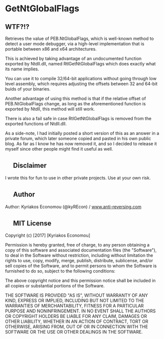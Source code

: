 # GetNtGlobalFlags

WTF?!?
------
Retrieves the value of PEB.NtGlobalFlags, which is well-known method to detect a user mode
debugger, via a high-level implementation that is portable between x86 and x64 architectures.

This is achieved by taking advantage of an undocumented function exported by Ntdll.dll, named
RtlGetNtGlobalFlags which does exactly what its name implies.

You can use it to compile 32/64-bit applications without going through low level assembly,
which requires adjusting the offsets between 32 and 64-bit buids of your binaries.

Another advantage of using this method is that if the relative offset of PEB.NtGlobalFlags
change, as long as the aforementioned function is exported by Ntdll, this method will still
work.

There is also a fail safe in case RtlGetNtGlobalFlags is removed from the exported functions
of Ntdll.dll.

As a side-note, I had initially posted a short version of this as an answer in a private forum,
which later someone copied and pasted in his own public blog. As far as I know he has now removed
it, and so I decided to release it myself since other people might find it useful as well.

　
Disclaimer
----------
I wrote this for fun to use in other private projects. Use at your own risk.

　
Author
------
Author: Kyriakos Economou (@kyREcon) / www.anti-reversing.com

　
MIT License
-----------

Copyright (c) [2017] [Kyriakos Economou]

Permission is hereby granted, free of charge, to any person obtaining a copy
of this software and associated documentation files (the "Software"), to deal
in the Software without restriction, including without limitation the rights
to use, copy, modify, merge, publish, distribute, sublicense, and/or sell
copies of the Software, and to permit persons to whom the Software is
furnished to do so, subject to the following conditions:

The above copyright notice and this permission notice shall be included in all
copies or substantial portions of the Software.

THE SOFTWARE IS PROVIDED "AS IS", WITHOUT WARRANTY OF ANY KIND, EXPRESS OR
IMPLIED, INCLUDING BUT NOT LIMITED TO THE WARRANTIES OF MERCHANTABILITY,
FITNESS FOR A PARTICULAR PURPOSE AND NONINFRINGEMENT. IN NO EVENT SHALL THE
AUTHORS OR COPYRIGHT HOLDERS BE LIABLE FOR ANY CLAIM, DAMAGES OR OTHER
LIABILITY, WHETHER IN AN ACTION OF CONTRACT, TORT OR OTHERWISE, ARISING FROM,
OUT OF OR IN CONNECTION WITH THE SOFTWARE OR THE USE OR OTHER DEALINGS IN THE
SOFTWARE.
